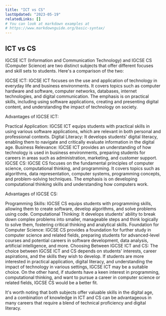 ```yaml
---
title: "ICT vs CS"
lastUpdated: "2023-05-19"
relatedLinks: []
# You can look at markdown examples at
# https://www.markdownguide.org/basic-syntax/
---
```


## ICT vs CS

IGCSE ICT (Information and Communication Technology) and IGCSE CS (Computer Science) are two distinct subjects that offer different focuses and skill sets to students. Here's a comparison of the two:

IGCSE ICT:
IGCSE ICT focuses on the use and application of technology in everyday life and business environments. It covers topics such as computer hardware and software, computer networks, databases, internet technologies, and digital communication. The emphasis is on practical skills, including using software applications, creating and presenting digital content, and understanding the impact of technology on society.

Advantages of IGCSE ICT:

Practical Application: IGCSE ICT equips students with practical skills in using various software applications, which are relevant in both personal and professional contexts.
Digital Literacy: It develops students' digital literacy, enabling them to navigate and critically evaluate information in the digital age.
Business Relevance: IGCSE ICT provides an understanding of how technology is used in business environments, preparing students for careers in areas such as administration, marketing, and customer support.
IGCSE CS:
IGCSE CS focuses on the fundamental principles of computer science, computational thinking, and programming. It covers topics such as algorithms, data representation, computer systems, programming concepts, and problem-solving techniques. The emphasis is on developing computational thinking skills and understanding how computers work.

Advantages of IGCSE CS:

Programming Skills: IGCSE CS equips students with programming skills, allowing them to create software, develop algorithms, and solve problems using code.
Computational Thinking: It develops students' ability to break down complex problems into smaller, manageable steps and think logically to solve them, fostering critical thinking and analytical skills.
Foundation for Computer Science: IGCSE CS provides a foundation for further study in computer science and related fields, preparing students for advanced-level courses and potential careers in software development, data analysis, artificial intelligence, and more.
Choosing Between IGCSE ICT and CS:
The choice between IGCSE ICT and CS depends on students' interests, career aspirations, and the skills they wish to develop. If students are more interested in practical application, digital literacy, and understanding the impact of technology in various settings, IGCSE ICT may be a suitable choice. On the other hand, if students have a keen interest in programming, computational thinking, and want to pursue a career in computer science or related fields, IGCSE CS would be a better fit.

It's worth noting that both subjects offer valuable skills in the digital age, and a combination of knowledge in ICT and CS can be advantageous in many careers that require a blend of technical proficiency and digital literacy.
